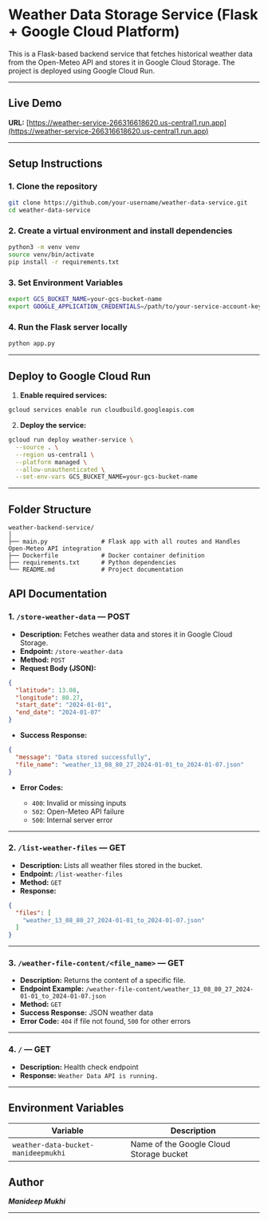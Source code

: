 
# Weather Data Storage Service (Flask + Google Cloud Platform)

This is a Flask-based backend service that fetches historical weather data from the Open-Meteo API and stores it in Google Cloud Storage. The project is deployed using Google Cloud Run.

---

## Live Demo

**URL:** [https://weather-service-266316618620.us-central1.run.app](https://weather-service-266316618620.us-central1.run.app)

---

## Setup Instructions

### 1. Clone the repository

```bash
git clone https://github.com/your-username/weather-data-service.git
cd weather-data-service
````

### 2. Create a virtual environment and install dependencies

```bash
python3 -m venv venv
source venv/bin/activate
pip install -r requirements.txt
```

### 3. Set Environment Variables

```bash
export GCS_BUCKET_NAME=your-gcs-bucket-name
export GOOGLE_APPLICATION_CREDENTIALS=/path/to/your-service-account-key.json
```

### 4. Run the Flask server locally

```bash
python app.py
```

---

## Deploy to Google Cloud Run

1. **Enable required services:**

```bash
gcloud services enable run cloudbuild.googleapis.com
```

2. **Deploy the service:**

```bash
gcloud run deploy weather-service \
  --source . \
  --region us-central1 \
  --platform managed \
  --allow-unauthenticated \
  --set-env-vars GCS_BUCKET_NAME=your-gcs-bucket-name
```

---

## Folder Structure
```
weather-backend-service/
│
├── main.py               # Flask app with all routes and Handles Open-Meteo API integration
├── Dockerfile            # Docker container definition
├── requirements.txt      # Python dependencies
└── README.md             # Project documentation
```

## API Documentation

### 1. `/store-weather-data` — **POST**

* **Description:** Fetches weather data and stores it in Google Cloud Storage.
* **Endpoint:** `/store-weather-data`
* **Method:** `POST`
* **Request Body (JSON):**

```json
{
  "latitude": 13.08,
  "longitude": 80.27,
  "start_date": "2024-01-01",
  "end_date": "2024-01-07"
}
```

* **Success Response:**

```json
{
  "message": "Data stored successfully",
  "file_name": "weather_13_08_80_27_2024-01-01_to_2024-01-07.json"
}
```

* **Error Codes:**

  * `400`: Invalid or missing inputs
  * `502`: Open-Meteo API failure
  * `500`: Internal server error

---

### 2. `/list-weather-files` — **GET**

* **Description:** Lists all weather files stored in the bucket.
* **Endpoint:** `/list-weather-files`
* **Method:** `GET`
* **Response:**

```json
{
  "files": [
    "weather_13_08_80_27_2024-01-01_to_2024-01-07.json"
  ]
}
```

---

### 3. `/weather-file-content/<file_name>` — **GET**

* **Description:** Returns the content of a specific file.
* **Endpoint Example:** `/weather-file-content/weather_13_08_80_27_2024-01-01_to_2024-01-07.json`
* **Method:** `GET`
* **Success Response:** JSON weather data
* **Error Code:** `404` if file not found, `500` for other errors

---

### 4. `/` — **GET**

* **Description:** Health check endpoint
* **Response:** `Weather Data API is running.`

---

## Environment Variables

| Variable                         | Description                                       |
| -------------------------------- | ------------------------------------------------- |
| `weather-data-bucket-manideepmukhi`                | Name of the Google Cloud Storage bucket           |


## Author
***Manideep Mukhi***


---

